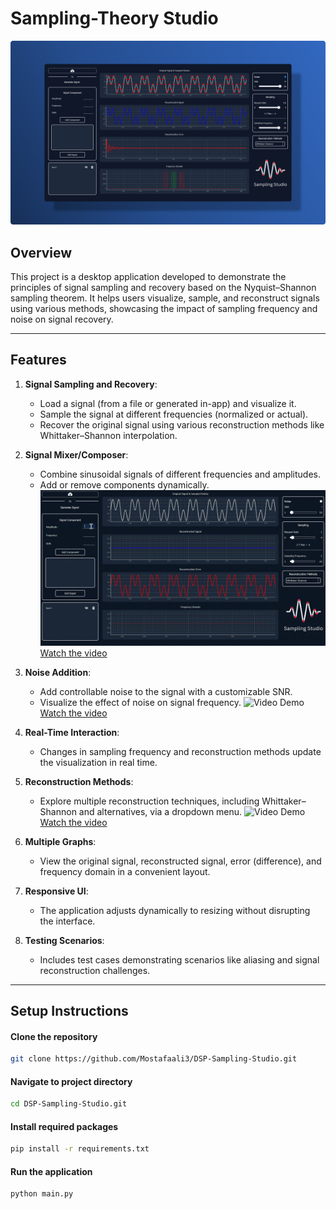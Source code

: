 # Sampling-Theory Studio
![Application Overview](icons_setup/icons/task_2_image.png "Overview of Sampling Studio")
## Overview
This project is a desktop application developed to demonstrate the principles of signal sampling and recovery based on the Nyquist–Shannon sampling theorem. It helps users visualize, sample, and reconstruct signals using various methods, showcasing the impact of sampling frequency and noise on signal recovery.

---

## Features
1. **Signal Sampling and Recovery**:
   - Load a signal (from a file or generated in-app) and visualize it.
   - Sample the signal at different frequencies (normalized or actual).
   - Recover the original signal using various reconstruction methods like Whittaker–Shannon interpolation.

2. **Signal Mixer/Composer**:
   - Combine sinusoidal signals of different frequencies and amplitudes.
   - Add or remove components dynamically.
![Video Demo](assets/mixing%20(1).gif)
[Watch the video](assets/mixing.mp4)
3. **Noise Addition**:
   - Add controllable noise to the signal with a customizable SNR.
   - Visualize the effect of noise on signal frequency.
![Video Demo](assets/Noise_add.gif)
[Watch the video](assets/Noise_add.mp4)
4. **Real-Time Interaction**:
   - Changes in sampling frequency and reconstruction methods update the visualization in real time.

5. **Reconstruction Methods**:
   - Explore multiple reconstruction techniques, including Whittaker–Shannon and alternatives, via a dropdown menu.
![Video Demo](assets/sampling_mehods.gif)
[Watch the video](assets/sampling_mehods.mp4)
6. **Multiple Graphs**:
   - View the original signal, reconstructed signal, error (difference), and frequency domain in a convenient layout.

7. **Responsive UI**:
   - The application adjusts dynamically to resizing without disrupting the interface.

8. **Testing Scenarios**:
   - Includes test cases demonstrating scenarios like aliasing and signal reconstruction challenges.

---

## Setup Instructions
#### Clone the repository
```bash
git clone https://github.com/Mostafaali3/DSP-Sampling-Studio.git
```
#### Navigate to project directory
```bash
cd DSP-Sampling-Studio.git
```

#### Install required packages
```bash
pip install -r requirements.txt
```

#### Run the application
```bash
python main.py
```
